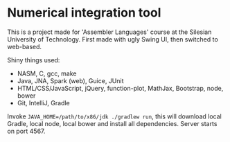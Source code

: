 # Numerical integration tool

This is a project made for 'Assembler Languages' course at the Silesian University of Technology. First made with ugly Swing UI, then switched to web-based.

Shiny things used:

* NASM, C, gcc, make
* Java, JNA, Spark (web), Guice, JUnit
* HTML/CSS/JavaScript, jQuery, function-plot, MathJax, Bootstrap, node, bower
* Git, IntelliJ, Gradle

Invoke `JAVA_HOME=/path/to/x86/jdk ./gradlew run`, this will download local Gradle, local node, local bower and install all dependencies. Server starts on port 4567.
